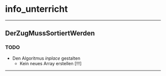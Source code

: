 # info_unterricht

---

## DerZugMussSortiertWerden
### TODO

- Den Algoritmus _inplace_ gestalten
  - Kein neues Array erstellen [!!!]

---

